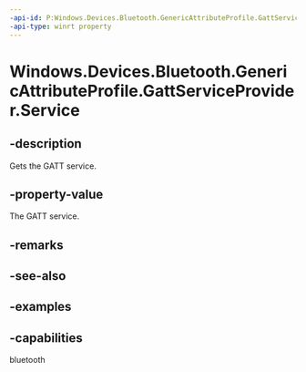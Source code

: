 ```yaml
---
-api-id: P:Windows.Devices.Bluetooth.GenericAttributeProfile.GattServiceProvider.Service
-api-type: winrt property
---
```


<!-- Property syntax.
public GattLocalService Service { get; }
-->

# Windows.Devices.Bluetooth.GenericAttributeProfile.GattServiceProvider.Service

## -description
Gets the GATT service.

## -property-value
The GATT service.

## -remarks

## -see-also

## -examples


## -capabilities
bluetooth

